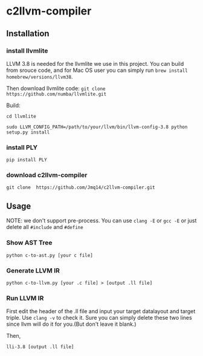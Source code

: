# c2llvm-compiler

## Installation 

### install llvmlite
LLVM 3.8 is needed for the llvmlite we use in this project. You can build from srouce code, and for Mac OS user you can simply run `brew install homebrew/versions/llvm38`.

Then download llvmlite code: `git clone https://github.com/numba/llvmlite.git`

Build:

`cd llvmlite`

`sudo LLVM_CONFIG_PATH=/path/to/your/llvm/bin/llvm-config-3.8 python setup.py install`

### install PLY

`pip install PLY`

### download c2llvm-compiler

`git clone  https://github.com/Jmq14/c2llvm-compiler.git`

## Usage

NOTE: we don't support pre-process. You can use `clang -E` or  `gcc -E` or just delete all `#include` and `#define`

### Show AST Tree
`python c-to-ast.py [your c file]`

### Generate LLVM IR
`python c-to-llvm.py [your .c file] > [output .ll file]`

### Run LLVM IR
First edit the header of the .ll file and input your target datalayout and target triple. Use `clang -v` to check it. Sure you can simply delete these two lines since llvm will do it for you.(But don't leave it blank.)

Then,

`lli-3.8 [output .ll file]`
